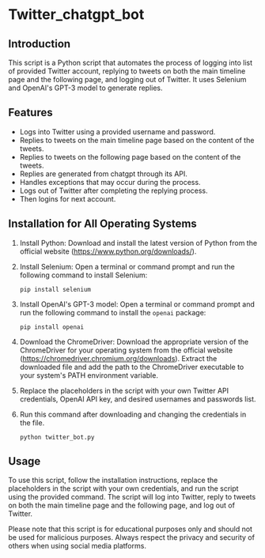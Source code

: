 # Twitter_chatgpt_bot

## Introduction

This script is a Python script that automates the process of logging into list of provided Twitter account, replying to tweets on both the main timeline page and the following page, and logging out of Twitter. It uses Selenium and OpenAI's GPT-3 model to generate replies.

## Features

- Logs into Twitter using a provided username and password.
- Replies to tweets on the main timeline page based on the content of the tweets.
- Replies to tweets on the following page based on the content of the tweets.
- Replies are generated from chatgpt through its API.
- Handles exceptions that may occur during the process.
- Logs out of Twitter after completing the replying process.
- Then logins for next account.

## Installation for All Operating Systems

1. Install Python: Download and install the latest version of Python from the official website (https://www.python.org/downloads/).

2. Install Selenium: Open a terminal or command prompt and run the following command to install Selenium:
   ```
   pip install selenium
   ```

3. Install OpenAI's GPT-3 model: Open a terminal or command prompt and run the following command to install the `openai` package:
   ```
   pip install openai
   ```

4. Download the ChromeDriver: Download the appropriate version of the ChromeDriver for your operating system from the official website (https://chromedriver.chromium.org/downloads). Extract the downloaded file and add the path to the ChromeDriver executable to your system's PATH environment variable.

5. Replace the placeholders in the script with your own Twitter API credentials, OpenAI API key, and desired usernames and passwords list.

6. Run this command after downloading and changing the credentials in the file.
   ```
   python twitter_bot.py
   ```

## Usage

To use this script, follow the installation instructions, replace the placeholders in the script with your own credentials, and run the script using the provided command. The script will log into Twitter, reply to tweets on both the main timeline page and the following page, and log out of Twitter.

Please note that this script is for educational purposes only and should not be used for malicious purposes. Always respect the privacy and security of others when using social media platforms.
